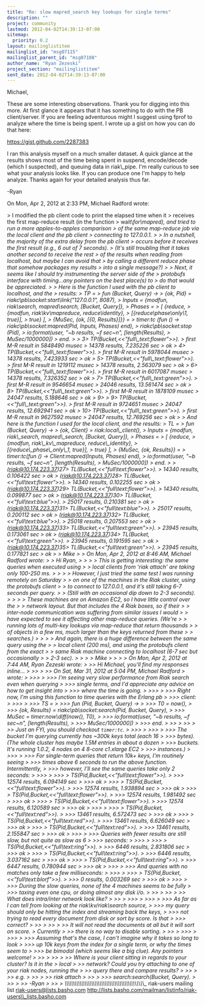 ```yaml
---
title: "Re: slow mapred_search key lookups for single terms"
description: ""
project: community
lastmod: 2012-04-02T14:39:13-07:00
sitemap:
  priority: 0.2
layout: mailinglistitem
mailinglist_id: "msg07115"
mailinglist_parent_id: "msg07108"
author_name: "Ryan Zezeski"
project_section: "mailinglistitem"
sent_date: 2012-04-02T14:39:13-07:00
---
```



Michael,

These are some interesting observations. Thank you for digging into this
more. At first glance it appears that it has something to do with the PB
client/server. If you are feeling adventurous might I suggest using fprof
to analyze where the time is being spent. I wrote up a gist on how you can
do that here:

https://gist.github.com/2287383

I ran this analysis myself on a much smaller dataset. A quick glance at
the results shows most of the time being spent in suspend, encode/decode
(which I suspected), and queuing data in riak\\_pipe. I'm really curious to
see what your analysis looks like. If you can produce one I'm happy to
help analyze. Thanks again for your detailed analysis thus far.

-Ryan



On Mon, Apr 2, 2012 at 2:33 PM, Michael Radford  wrote:

&gt; I modified the pb client code to print the elapsed time when it
&gt; receives the first map-reduce result (in the function
&gt; wait\\_for\\_mapred), and tried to run a more apples-to-apples comparison
&gt; of the same map-reduce job via the local client and the pb client
&gt; connecting to 127.0.0.1.
&gt;
&gt; In a nutshell, the majority of the extra delay from the pb client
&gt; occurs before it receives the first result (e.g., 6 out of 7 seconds).
&gt; (It's still troubling that it takes another second to receive the rest
&gt; of the results when reading from localhost, but maybe I can avoid that
&gt; by calling a different reduce phase that somehow packages my results
&gt; into a single message?)
&gt;
&gt; Next, it seems like I should try instrumenting the server side of the
&gt; protobufs interface with timing...any pointers on the best place(s) to
&gt; do that would be appreciated.
&gt;
&gt; Here is the function I used with the pb client to localhost, and the
&gt; results:
&gt; TP =
&gt; fun (Bucket, Query) -&gt;
&gt; {ok, Pid} = riakc\\_pb\\_socket:start\\_link("127.0.0.1", 8087),
&gt; Inputs = {modfun, riak\\_search, mapred\\_search, [Bucket, Query]},
&gt; Phases =
&gt; [ {reduce,
&gt; {modfun, riak\\_kv\\_mapreduce, reduce\\_identity},
&gt; [{reduce\\_phase\\_only\\_1, true}],
&gt; true} ],
&gt; {MuSec, {ok, [{0, Results}]}} =
&gt; timer:tc (fun () -&gt; riakc\\_pb\\_socket:mapred(Pid, Inputs, Phases) end),
&gt; riakc\\_pb\\_socket:stop (Pid),
&gt; io:format(user, "~b results, ~f sec~n", [length(Results),
&gt; MuSec/1000000])
&gt; end.
&gt;
&gt; 3&gt; TP(Bucket,&lt;&lt;"full\\_text:flower"&gt;&gt;).
&gt; first M-R result in 5848490 musec
&gt; 14378 results, 7.235226 sec
&gt; ok
&gt; 4&gt; TP(Bucket,&lt;&lt;"full\\_text:flower"&gt;&gt;).
&gt; first M-R result in 5978044 musec
&gt; 14378 results, 7.423933 sec
&gt; ok
&gt; 5&gt; TP(Bucket,&lt;&lt;"full\\_text:flower"&gt;&gt;).
&gt; first M-R result in 1219112 musec
&gt; 14378 results, 2.563079 sec
&gt; ok
&gt; 6&gt; TP(Bucket,&lt;&lt;"full\\_text:flower"&gt;&gt;).
&gt; first M-R result in 6017087 musec
&gt; 14378 results, 7.326352 sec
&gt; ok
&gt; 7&gt; TP(Bucket,&lt;&lt;"full\\_text:green"&gt;&gt;).
&gt; first M-R result in 9546654 musec
&gt; 24046 results, 13.561474 sec
&gt; ok
&gt; 8&gt; TP(Bucket,&lt;&lt;"full\\_text:green"&gt;&gt;).
&gt; first M-R result in 1878109 musec
&gt; 24047 results, 5.188646 sec
&gt; ok
&gt; 9&gt;
&gt; 9&gt; TP(Bucket,&lt;&lt;"full\\_text:green"&gt;&gt;).
&gt; first M-R result in 9724651 musec
&gt; 24047 results, 12.692941 sec
&gt; ok
&gt; 10&gt; TP(Bucket,&lt;&lt;"full\\_text:green"&gt;&gt;).
&gt; first M-R result in 9627592 musec
&gt; 24047 results, 12.769256 sec
&gt; ok
&gt;
&gt; And here is the function I used for the local client, and the results:
&gt; TL =
&gt; fun (Bucket, Query) -&gt;
&gt; {ok, Client} = riak:local\\_client(),
&gt; Inputs = {modfun, riak\\_search, mapred\\_search, [Bucket, Query]},
&gt; Phases =
&gt; [ {reduce,
&gt; {modfun, riak\\_kv\\_mapreduce, reduce\\_identity},
&gt; [{reduce\\_phase\\_only\\_1, true}],
&gt; true} ],
&gt; {MuSec, {ok, Results}} =
&gt; timer:tc(fun () -&gt; Client:mapred(Inputs, Phases) end),
&gt; io:format(user, "~b results, ~f sec~n", [length(Results),
&gt; MuSec/1000000])
&gt; end.
&gt;
&gt; (riak@10.174.223.37)27&gt; TL(Bucket,&lt;&lt;"full\\_text:flower"&gt;&gt;).
&gt; 14340 results, 0.106422 sec
&gt; ok
&gt; (riak@10.174.223.37)28&gt; TL(Bucket,&lt;&lt;"full\\_text:flower"&gt;&gt;).
&gt; 14340 results, 0.102255 sec
&gt; ok
&gt; (riak@10.174.223.37)29&gt; TL(Bucket,&lt;&lt;"full\\_text:flower"&gt;&gt;).
&gt; 14340 results, 0.099877 sec
&gt; ok
&gt; (riak@10.174.223.37)30&gt; TL(Bucket,&lt;&lt;"full\\_text:blue"&gt;&gt;).
&gt; 25017 results, 0.210381 sec
&gt; ok
&gt; (riak@10.174.223.37)31&gt; TL(Bucket,&lt;&lt;"full\\_text:blue"&gt;&gt;).
&gt; 25017 results, 0.200112 sec
&gt; ok
&gt; (riak@10.174.223.37)32&gt; TL(Bucket,&lt;&lt;"full\\_text:blue"&gt;&gt;).
&gt; 25018 results, 0.207553 sec
&gt; ok
&gt; (riak@10.174.223.37)33&gt; TL(Bucket,&lt;&lt;"full\\_text:green"&gt;&gt;).
&gt; 23945 results, 0.173061 sec
&gt; ok
&gt; (riak@10.174.223.37)34&gt; TL(Bucket,&lt;&lt;"full\\_text:green"&gt;&gt;).
&gt; 23945 results, 0.191595 sec
&gt; ok
&gt; (riak@10.174.223.37)35&gt; TL(Bucket,&lt;&lt;"full\\_text:green"&gt;&gt;).
&gt; 23945 results, 0.177821 sec
&gt; ok
&gt;
&gt; Mike
&gt;
&gt; On Mon, Apr 2, 2012 at 8:46 AM, Michael Radford  wrote:
&gt; &gt; Hi Ryan,
&gt; &gt;
&gt; &gt; This is getting interesting: the same queries when executed using
&gt; &gt; local clients from 'riak attach' are taking only 100-250 ms.
&gt; &gt;
&gt; &gt; However, I just tried the same test I was running remotely on Saturday
&gt; &gt; on one of the machines in the Riak cluster, using the protobufs client
&gt; &gt; to connect to 127.0.0.1, and it's still taking 6-7 seconds per query.
&gt; &gt; (Still with an occasional dip down to 2-3 seconds).
&gt; &gt;
&gt; &gt; These machines are on Amazon EC2, so I have little control over the
&gt; &gt; network layout. But that includes the 4 Riak boxes, so if their
&gt; &gt; inter-node communication was suffering from similar issues I would
&gt; &gt; have expected to see it affecting other map-reduce queries. (We're
&gt; &gt; running lots of multi-key lookups via map-reduce that return thousands
&gt; &gt; of objects in a few ms, much larger than the keys returned from these
&gt; &gt; searches.)
&gt; &gt;
&gt; &gt; And again, there is a huge difference between the same query using the
&gt; &gt; local client (200 ms), and using the protobufs client from the exact
&gt; &gt; same Riak machine connecting to localhost (6-7 sec but occasionally
&gt; &gt; 2-3 sec).
&gt; &gt;
&gt; &gt; Mike
&gt; &gt;
&gt; &gt; On Mon, Apr 2, 2012 at 7:44 AM, Ryan Zezeski  wrote:
&gt; &gt;&gt; Hi Michael, you'll find my responses inline...
&gt; &gt;&gt;
&gt; &gt;&gt; On Sat, Mar 31, 2012 at 5:04 PM, Michael Radford 
&gt; wrote:
&gt; &gt;&gt;&gt;
&gt; &gt;&gt;&gt; I'm seeing very slow performance from Riak search even when querying
&gt; &gt;&gt;&gt; single terms, and I'd appreciate any advice on how to get insight into
&gt; &gt;&gt;&gt; where the time is going.
&gt; &gt;&gt;&gt;
&gt; &gt;&gt;&gt; Right now, I'm using this function to time queries with the Erlang pb
&gt; &gt;&gt;&gt; client:
&gt; &gt;&gt;&gt;
&gt; &gt;&gt;&gt; TS =
&gt; &gt;&gt;&gt; fun (Pid, Bucket, Query) -&gt;
&gt; &gt;&gt;&gt; T0 = now(),
&gt; &gt;&gt;&gt; {ok, Results} = riakc\\_pb\\_socket:search(Pid, Bucket, Query),
&gt; &gt;&gt;&gt; MuSec = timer:now\\_diff(now(), T0),
&gt; &gt;&gt;&gt; io:format(user, "~b results, ~f sec~n", [length(Results),
&gt; &gt;&gt;&gt; MuSec/1000000])
&gt; &gt;&gt;&gt; end.
&gt; &gt;&gt;
&gt; &gt;&gt;
&gt; &gt;&gt; Just an FYI, you should checkout `timer:tc`.
&gt; &gt;&gt;&gt;
&gt; &gt;&gt;&gt;
&gt; &gt;&gt;&gt; The bucket I'm querying currently has ~300k keys total (each 16
&gt; &gt;&gt;&gt; bytes). (The whole cluster has maybe 1.5M entries in about a dozen
&gt; &gt;&gt;&gt; buckets. It's running 1.0.2, 4 nodes on 4 8-core c1.xlarge EC2
&gt; &gt;&gt;&gt; instances.)
&gt; &gt;&gt;&gt;
&gt; &gt;&gt;&gt; For single-term queries that return 10k+ keys, I'm routinely seeing
&gt; &gt;&gt;&gt; times above 6 seconds to run the above function. Intermittently,
&gt; &gt;&gt;&gt; however, I'll see the same queries take only 2 seconds:
&gt; &gt;&gt;&gt;
&gt; &gt;&gt;&gt; &gt; TS(Pid,Bucket,&lt;&lt;"full\\_text:flower"&gt;&gt;).
&gt; &gt;&gt;&gt; 12574 results, 6.094149 sec
&gt; &gt;&gt;&gt; ok
&gt; &gt;&gt;&gt; &gt; TS(Pid,Bucket,&lt;&lt;"full\\_text:flower"&gt;&gt;).
&gt; &gt;&gt;&gt; 12574 results, 1.938894 sec
&gt; &gt;&gt;&gt; ok
&gt; &gt;&gt;&gt; &gt; TS(Pid,Bucket,&lt;&lt;"full\\_text:flower"&gt;&gt;).
&gt; &gt;&gt;&gt; 12574 results, 1.981492 sec
&gt; &gt;&gt;&gt; ok
&gt; &gt;&gt;&gt; &gt; TS(Pid,Bucket,&lt;&lt;"full\\_text:flower"&gt;&gt;).
&gt; &gt;&gt;&gt; 12574 results, 6.120589 sec
&gt; &gt;&gt;&gt; ok
&gt; &gt;&gt;&gt;
&gt; &gt;&gt;&gt; &gt; TS(Pid,Bucket,&lt;&lt;"full\\_text:red"&gt;&gt;).
&gt; &gt;&gt;&gt; 13461 results, 6.572473 sec
&gt; &gt;&gt;&gt; ok
&gt; &gt;&gt;&gt; &gt; TS(Pid,Bucket,&lt;&lt;"full\\_text:red"&gt;&gt;).
&gt; &gt;&gt;&gt; 13461 results, 6.626049 sec
&gt; &gt;&gt;&gt; ok
&gt; &gt;&gt;&gt; &gt; TS(Pid,Bucket,&lt;&lt;"full\\_text:red"&gt;&gt;).
&gt; &gt;&gt;&gt; 13461 results, 2.155847 sec
&gt; &gt;&gt;&gt; ok
&gt; &gt;&gt;&gt;
&gt; &gt;&gt;&gt; Queries with fewer results are still slow, but not quite as slow as 6
&gt; &gt;&gt;&gt; seconds:
&gt; &gt;&gt;&gt;
&gt; &gt;&gt;&gt; &gt; TS(Pid,Bucket,&lt;&lt;"full\\_text:ring"&gt;&gt;).
&gt; &gt;&gt;&gt; 6446 results, 2.831806 sec
&gt; &gt;&gt;&gt; ok
&gt; &gt;&gt;&gt; &gt; TS(Pid,Bucket,&lt;&lt;"full\\_text:ring"&gt;&gt;).
&gt; &gt;&gt;&gt; 6446 results, 3.037162 sec
&gt; &gt;&gt;&gt; ok
&gt; &gt;&gt;&gt; &gt; TS(Pid,Bucket,&lt;&lt;"full\\_text:ring"&gt;&gt;).
&gt; &gt;&gt;&gt; 6447 results, 0.780944 sec
&gt; &gt;&gt;&gt; ok
&gt; &gt;&gt;&gt;
&gt; &gt;&gt;&gt; And queries with no matches only take a few milliseconds:
&gt; &gt;&gt;&gt;
&gt; &gt;&gt;&gt; &gt; TS(Pid,Bucket,&lt;&lt;"full\\_text:blorf"&gt;&gt;).
&gt; &gt;&gt;&gt; 0 results, 0.003269 sec
&gt; &gt;&gt;&gt; ok
&gt; &gt;&gt;&gt;
&gt; &gt;&gt;&gt; During the slow queries, none of the 4 machines seems to be fully
&gt; &gt;&gt;&gt; taxing even one cpu, or doing almost any disk i/o.
&gt; &gt;&gt;
&gt; &gt;&gt;
&gt; &gt;&gt; What does intra/inter network look like?
&gt; &gt;&gt;
&gt; &gt;&gt;&gt;
&gt; &gt;&gt;&gt;
&gt; &gt;&gt;&gt; As far as I can tell from looking at the riak\\_kv/riak\\_search source,
&gt; &gt;&gt;&gt; my query should only be hitting the index and streaming back the keys,
&gt; &gt;&gt;&gt; not trying to read every document from disk or sort by score. Is that
&gt; &gt;&gt;&gt; correct?
&gt; &gt;&gt;
&gt; &gt;&gt;
&gt; &gt;&gt; It will not read the documents at all but it will sort on score.
&gt; Currently
&gt; &gt;&gt; there is no way to disable sorting.
&gt; &gt;&gt;
&gt; &gt;&gt;&gt;
&gt; &gt;&gt;&gt;
&gt; &gt;&gt;&gt; Assuming that's the case, I can't imagine why it takes so long to look
&gt; &gt;&gt;&gt; up 10k keys from the index for a single term, or why the times seem to
&gt; &gt;&gt;&gt; be bimodal (which seems like a big clue). Any pointers welcome!
&gt; &gt;&gt;
&gt; &gt;&gt;
&gt; &gt;&gt; Where is your client sitting in regards to your cluster? Is it in the
&gt; local
&gt; &gt;&gt; network? Could you try attaching to one of your riak nodes, running the
&gt; &gt;&gt; query there and compare results?
&gt; &gt;&gt;
&gt; &gt;&gt; e.g.
&gt; &gt;&gt;
&gt; &gt;&gt; riak attach
&gt; &gt;&gt;
&gt; &gt;&gt;&gt; search:search(Bucket, Query).
&gt; &gt;&gt;
&gt; &gt;&gt; -Ryan
&gt; &gt;&gt;
&gt;
\\_\\_\\_\\_\\_\\_\\_\\_\\_\\_\\_\\_\\_\\_\\_\\_\\_\\_\\_\\_\\_\\_\\_\\_\\_\\_\\_\\_\\_\\_\\_\\_\\_\\_\\_\\_\\_\\_\\_\\_\\_\\_\\_\\_\\_\\_\\_
riak-users mailing list
riak-users@lists.basho.com
http://lists.basho.com/mailman/listinfo/riak-users\\_lists.basho.com

